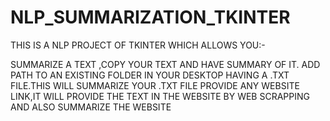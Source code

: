 # NLP_SUMMARIZATION_TKINTER

THIS IS A NLP PROJECT OF TKINTER WHICH ALLOWS YOU:-

SUMMARIZE A TEXT ,COPY YOUR TEXT AND HAVE SUMMARY OF IT.
ADD PATH TO AN EXISTING FOLDER IN YOUR DESKTOP HAVING A .TXT FILE.THIS WILL SUMMARIZE YOUR .TXT FILE
PROVIDE ANY WEBSITE LINK,IT WILL PROVIDE THE TEXT IN THE WEBSITE BY WEB SCRAPPING AND ALSO SUMMARIZE THE WEBSITE
